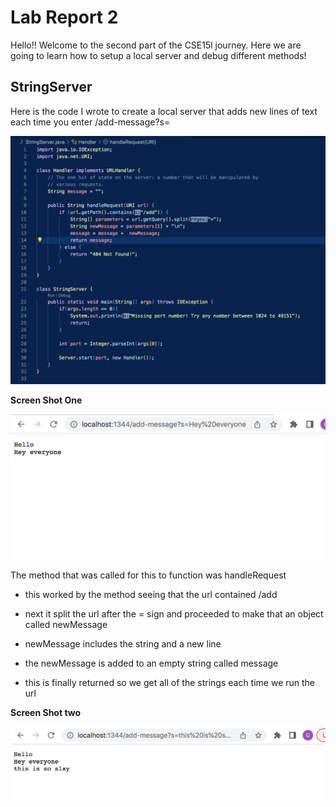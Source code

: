 # Lab Report 2

Hello!! Welcome to the second part of the CSE15l journey. Here we are going to learn how to setup a local server and debug different methods!

## StringServer

Here is the code I wrote to create a local server that adds new lines of text each time you enter /add-message?s=<String of your chose>
  

![Image](StringerServer.jpg.png)

**Screen Shot One**

![Image](Lab3SS1.jpg.png)
  
 The method that was called for this to function was handleRequest
  
  * this worked by the method seeing that the url contained /add
  
  * next it split the url after the = sign and proceeded to make that an object called newMessage
  
  * newMessage includes the string and a new line
  
  * the newMessage is added to an empty string called message
  
  * this is finally returned so we get all of the strings each time we run the url
  
**Screen Shot two**

![Image](Lab3SS2.jpg.png)
